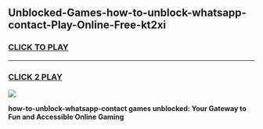 
## Unblocked-Games-how-to-unblock-whatsapp-contact-Play-Online-Free-kt2xi
<h3>
<a href="https://premium76.site?title=how-to-unblock-whatsapp-contact&ref=26A">CLICK TO PLAY</a></h3>
<hr>

<h3>
<a href="https://premium76.site?title=how-to-unblock-whatsapp-contact&ref=26A">CLICK 2 PLAY</a>
  
</h3>

<a href="https://premium76.site?title=how-to-unblock-whatsapp-contact&ref=26A"><img src="https://clearcache.store/games.png"></a>


**how-to-unblock-whatsapp-contact games unblocked: Your Gateway to Fun and Accessible Online Gaming**
